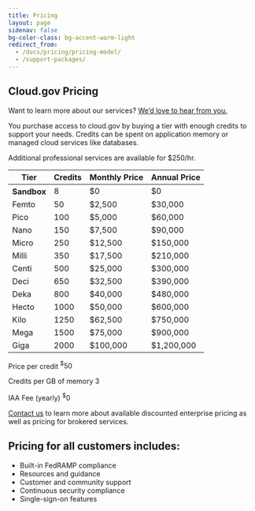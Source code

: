 ```yaml
---
title: Pricing
layout: page
sidenav: false
bg-color-class: bg-accent-warm-light
redirect_from:
  - /docs/pricing/pricing-model/
  - /support-packages/
---
```


<div class="usa-content">
  <section class="usa-section">
    <div class="grid-row grid-gap">
      <div class="tablet:grid-col-9">
        <h1 class="margin-top-1 font-sans-3xl">
          Cloud.gov Pricing
        </h1>
        <p class="usa-intro">
          Want to learn more about our services? <a href="https://airtable.com/appbHJFEYs3H7fmA8/shrNrGC5KQnLgJqWc">We’d love to hear from you.</a>
        </p>
        <p class="font-sans-md line-height-sans-6">
          You purchase access to cloud.gov by buying a tier with enough credits to support your needs. Credits can be spent on application memory or managed cloud services like databases. 
        </p>
        <p class="text-italic">
          Additional professional services are available for $250/hr.
        </p>
</div>
</div>

  </section>
  <section class="usa-section">
    <div class="grid-row products-pricing">
      <table class="usa-table usa-table--borderless width-full maxw-tablet">
        <thead>
          <tr>
            <th scope="col">Tier</th>
            <th scope="col" class="text-right">Credits</th>
            <th scope="col" class="text-right">Monthly Price</th>
            <th scope="col" class="text-right">Annual Price</th>
          </tr>
        </thead>
        <tbody>
          <tr>
            <th scope="row">Sandbox</th>
            <td class="font-mono-md text-tabular text-right">8</td>
            <td class="font-mono-md text-tabular text-right">$0</td>
            <td class="font-mono-md text-tabular text-right">$0</td>
          </tr>
          <tr>
            <td>Femto</td>
            <td class="font-mono-md text-tabular text-right">50</td>
            <td class="font-mono-md text-tabular text-right">$2,500</td>
            <td class="font-mono-md text-tabular text-right">$30,000</td>
          </tr>
          <tr>
            <td>Pico</td>
            <td class="font-mono-md text-tabular text-right">100</td>
            <td class="font-mono-md text-tabular text-right">$5,000</td>
            <td class="font-mono-md text-tabular text-right">$60,000</td>
          </tr>
          <tr>
            <td>Nano</td>
            <td class="font-mono-md text-tabular text-right">150</td>
            <td class="font-mono-md text-tabular text-right">$7,500</td>
            <td class="font-mono-md text-tabular text-right">$90,000</td>
          </tr>
          <tr>
            <td>Micro</td>
            <td class="font-mono-md text-tabular text-right">250</td>
            <td class="font-mono-md text-tabular text-right">$12,500</td>
            <td class="font-mono-md text-tabular text-right">$150,000</td>
          </tr>
          <tr>
            <td>Milli</td>
            <td class="font-mono-md text-tabular text-right">350</td>
            <td class="font-mono-md text-tabular text-right">$17,500</td>
            <td class="font-mono-md text-tabular text-right">$210,000</td>
          </tr>
          <tr>
            <td>Centi</td>
            <td class="font-mono-md text-tabular text-right">500</td>
            <td class="font-mono-md text-tabular text-right">$25,000</td>
            <td class="font-mono-md text-tabular text-right">$300,000</td>
          </tr>
          <tr>
            <td>Deci</td>
            <td class="font-mono-md text-tabular text-right">650</td>
            <td class="font-mono-md text-tabular text-right">$32,500</td>
            <td class="font-mono-md text-tabular text-right">$390,000</td>
          </tr>
          <tr>
            <td>Deka</td>
            <td class="font-mono-md text-tabular text-right">800</td>
            <td class="font-mono-md text-tabular text-right">$40,000</td>
            <td class="font-mono-md text-tabular text-right">$480,000</td>
          </tr>
          <tr>
            <td>Hecto</td>
            <td class="font-mono-md text-tabular text-right">1000</td>
            <td class="font-mono-md text-tabular text-right">$50,000</td>
            <td class="font-mono-md text-tabular text-right">$600,000</td>
          </tr>
          <tr>
            <td>Kilo</td>
            <td class="font-mono-md text-tabular text-right">1250</td>
            <td class="font-mono-md text-tabular text-right">$62,500</td>
            <td class="font-mono-md text-tabular text-right">$750,000</td>
          </tr>
          <tr>
            <td>Mega</td>
            <td class="font-mono-md text-tabular text-right">1500</td>
            <td class="font-mono-md text-tabular text-right">$75,000</td>
            <td class="font-mono-md text-tabular text-right">$900,000</td>
          </tr>
          <tr>
            <td>Giga</td>
            <td class="font-mono-md text-tabular text-right">2000</td>
            <td class="font-mono-md text-tabular text-right">$100,000</td>
            <td class="font-mono-md text-tabular text-right">$1,200,000</td>
          </tr>
        </tbody>
      </table>
    </div>
  </section>
  <section class="usa-section">
    <div class="grid-row grid-gap">
      <div class="tablet:grid-col-6 pricing-calculations usa-prose">
        <p class="pricing-line-item">
          Price per credit <span><sup>$</sup>50</span>
        </p>
        <p class="pricing-line-item">
          Credits per GB of memory <span>3</span>
        </p>
        <p class="pricing-line-item">
          IAA Fee (yearly) <span><sup>$</sup>0</span>
        </p>
      </div>
    </div>
  </section>
  <section class="usa-section">
    <div class="grid-row grid-gap">
      <div class="tablet:grid-col-7 usa-prose">
        <p>
          <a href="https://airtable.com/appbHJFEYs3H7fmA8/shrNrGC5KQnLgJqWc">Contact us</a> to learn more about available discounted enterprise pricing as well as pricing for brokered services.
        </p>
      </div>
    </div>
  </section>
  <section class="usa-section">
    <div class="grid-row grid-gap">
      <div class="tablet:grid-col-7 usa-prose">
        <h2>Pricing for all customers includes:</h2>
      </div>
    </div>
    <div class="grid-row grid-gap">
      <div class="tablet:grid-col-6 usa-prose">
        <ul class="column-single">
          <li>
            Built-in FedRAMP compliance
          </li>
          <li>
            Resources and guidance
          </li>
          <li>
            Customer and community support
          </li>
          <li>
            Continuous security compliance
          </li>
          <li>
            Single-sign-on features
          </li>
        </ul>
      </div>
    </div>
  </section>
</div>
